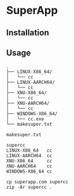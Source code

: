 # SuperApp

## Installation

## Usage

```
.
├── LINUX-X86_64/
│   └── cc
├── LINUX-AARCH64/
│   └── cc
├── XNU-X86_64/
│   └── cc
├── XNU-AARCH64/
│   └── cc
├── WINDOWS-X86_64/
│   └── cc.exe
└── makesuper.txt
```

<div><code>makesuper.txt</code></div>

```
supercc
LINUX-X86_64   cc
LINUX-AARCH64  cc
XNU-X86_64     cc
XNU-AARCH64    cc
WINDOWS-X86_64 cc
```

```
cp superapp.com supercc
zip -Ar supercc .
```
